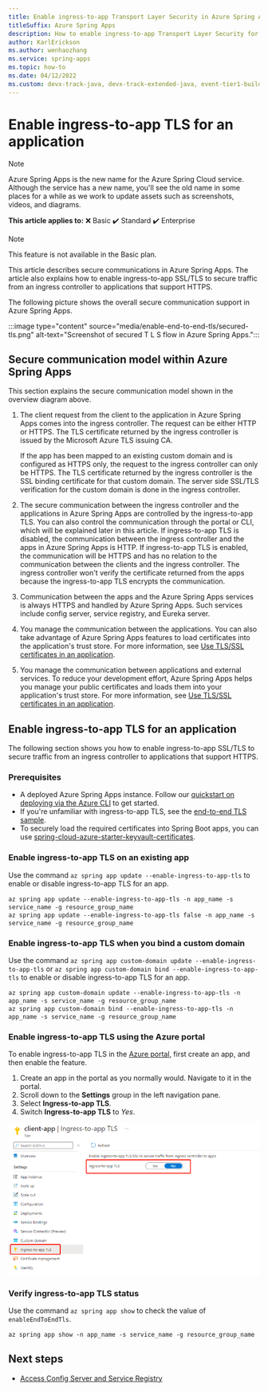 ```yaml
---
title: Enable ingress-to-app Transport Layer Security in Azure Spring Apps
titleSuffix: Azure Spring Apps
description: How to enable ingress-to-app Transport Layer Security for an application.
author: KarlErickson
ms.author: wenhaozhang
ms.service: spring-apps
ms.topic: how-to
ms.date: 04/12/2022
ms.custom: devx-track-java, devx-track-extended-java, event-tier1-build-2022, devx-track-azurecli
---
```

# Enable ingress-to-app TLS for an application

> [!NOTE]
> Azure Spring Apps is the new name for the Azure Spring Cloud service. Although the service has a new name, you'll see the old name in some places for a while as we work to update assets such as screenshots, videos, and diagrams.

**This article applies to:** ❌ Basic ✔️ Standard ✔️ Enterprise

> [!NOTE]
> This feature is not available in the Basic plan.

This article describes secure communications in Azure Spring Apps. The article also explains how to enable ingress-to-app SSL/TLS to secure traffic from an ingress controller to applications that support HTTPS.

The following picture shows the overall secure communication support in Azure Spring Apps.

:::image type="content" source="media/enable-end-to-end-tls/secured-tls.png" alt-text="Screenshot of secured T L S flow in Azure Spring Apps.":::

## Secure communication model within Azure Spring Apps

This section explains the secure communication model shown in the overview diagram above.

1. The client request from the client to the application in Azure Spring Apps comes into the ingress controller. The request can be either HTTP or HTTPS. The TLS certificate returned by the ingress controller is issued by the Microsoft Azure TLS issuing CA.
   
   If the app has been mapped to an existing custom domain and is configured as HTTPS only, the request to the ingress controller can only be HTTPS. The TLS certificate returned by the ingress controller is the SSL binding certificate for that custom domain. The server side SSL/TLS verification for the custom domain is done in the ingress controller.

2.  The secure communication between the ingress controller and the applications in Azure Spring Apps are controlled by the ingress-to-app TLS. You can also control the communication through the portal or CLI, which will be explained later in this article. If ingress-to-app TLS is disabled, the communication between the ingress controller and the apps in Azure Spring Apps is HTTP. If ingress-to-app TLS is enabled, the communication will be HTTPS and has no relation to the communication between the clients and the ingress controller. The ingress controller won't verify the certificate returned from the apps because the ingress-to-app TLS encrypts the communication.

3. Communication between the apps and the Azure Spring Apps services is always HTTPS and handled by Azure Spring Apps. Such services include config server, service registry, and Eureka server.

4. You manage the communication between the applications. You can also take advantage of Azure Spring Apps features to load certificates into the application's trust store. For more information, see [Use TLS/SSL certificates in an application](./how-to-use-tls-certificate.md).

5. You manage the communication between applications and external services. To reduce your development effort, Azure Spring Apps helps you manage your public certificates and loads them into your application's trust store. For more information, see [Use TLS/SSL certificates in an application](./how-to-use-tls-certificate.md).

## Enable ingress-to-app TLS for an application

The following section shows you how to enable ingress-to-app SSL/TLS to secure traffic from an ingress controller to applications that support HTTPS.

### Prerequisites

- A deployed Azure Spring Apps instance. Follow our [quickstart on deploying via the Azure CLI](./quickstart.md) to get started.
- If you're unfamiliar with ingress-to-app TLS, see the [end-to-end TLS sample](https://github.com/Azure-Samples/spring-boot-secure-communications-using-end-to-end-tls-ssl).
- To securely load the required certificates into Spring Boot apps, you can use [spring-cloud-azure-starter-keyvault-certificates](https://github.com/Azure/azure-sdk-for-java/tree/main/sdk/spring/spring-cloud-azure-starter-keyvault-certificates).

### Enable ingress-to-app TLS on an existing app

Use the command `az spring app update --enable-ingress-to-app-tls` to enable or disable ingress-to-app TLS for an app.

```azurecli
az spring app update --enable-ingress-to-app-tls -n app_name -s service_name -g resource_group_name
az spring app update --enable-ingress-to-app-tls false -n app_name -s service_name -g resource_group_name
```

### Enable ingress-to-app TLS when you bind a custom domain

Use the command `az spring app custom-domain update --enable-ingress-to-app-tls` or `az spring app custom-domain bind --enable-ingress-to-app-tls` to enable or disable ingress-to-app TLS for an app.

```azurecli
az spring app custom-domain update --enable-ingress-to-app-tls -n app_name -s service_name -g resource_group_name
az spring app custom-domain bind --enable-ingress-to-app-tls -n app_name -s service_name -g resource_group_name
```

### Enable ingress-to-app TLS using the Azure portal

To enable ingress-to-app TLS in the [Azure portal](https://portal.azure.com/), first create an app, and then enable the feature.

1. Create an app in the portal as you normally would. Navigate to it in the portal.
2. Scroll down to the **Settings** group in the left navigation pane.
3. Select **Ingress-to-app TLS**.
4. Switch **Ingress-to-app TLS** to *Yes*.

![Screenshot showing where to enable Ingress-to-app TLS in portal.](./media/enable-end-to-end-tls/enable-i2a-tls.png)

### Verify ingress-to-app TLS status

Use the command `az spring app show` to check the value of `enableEndToEndTls`.

```azurecli
az spring app show -n app_name -s service_name -g resource_group_name
```

## Next steps

* [Access Config Server and Service Registry](how-to-access-data-plane-azure-ad-rbac.md)
